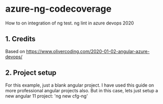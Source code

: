 # azure-ng-codecoverage
How to on integration of ng test. ng lint in azure devops 2020

## 1. Credits 
Based on https://www.olivercoding.com/2020-01-02-angular-azure-devops/

## 2. Project setup
For this example, just a blank angular project. I have used this guide on more professional angular projects also. 
But in this case, lets just setup a new angular 11 project:
'ng new cfg-ng'



